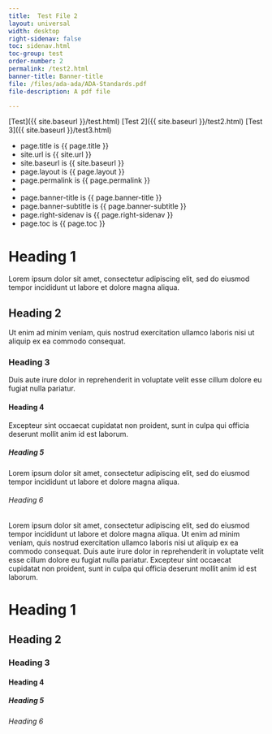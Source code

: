 ```yaml
---
title:  Test File 2
layout: universal
width: desktop
right-sidenav: false
toc: sidenav.html
toc-group: test
order-number: 2
permalink: /test2.html
banner-title: Banner-title
file: /files/ada-ada/ADA-Standards.pdf
file-description: A pdf file

---
```



[Test]({{ site.baseurl }}/test.html)
[Test 2]({{ site.baseurl }}/test2.html)
[Test 3]({{ site.baseurl }}/test3.html)

- page.title is {{ page.title }}  
- site.url is {{ site.url }}  
- site.baseurl is {{ site.baseurl }}
- page.layout is {{ page.layout }}
- page.permalink is {{ page.permalink }}
- 
- page.banner-title is {{ page.banner-title }}
- page.banner-subtitle is {{ page.banner-subtitle }}
- page.right-sidenav is {{ page.right-sidenav }}
- page.toc is {{ page.toc }}

# Heading 1

Lorem ipsum dolor sit amet, consectetur adipiscing elit, sed do eiusmod tempor incididunt ut labore et dolore magna aliqua.

## Heading 2

Ut enim ad minim veniam, quis nostrud exercitation ullamco laboris nisi ut aliquip ex ea commodo consequat.

### Heading 3

Duis aute irure dolor in reprehenderit in voluptate velit esse cillum dolore eu fugiat nulla pariatur.

#### Heading 4

Excepteur sint occaecat cupidatat non proident, sunt in culpa qui officia deserunt mollit anim id est laborum.

##### Heading 5

Lorem ipsum dolor sit amet, consectetur adipiscing elit, sed do eiusmod tempor incididunt ut labore et dolore magna aliqua.

###### Heading 6

Lorem ipsum dolor sit amet, consectetur adipiscing elit, sed do eiusmod tempor incididunt ut labore et dolore magna aliqua. Ut enim ad minim veniam, quis nostrud exercitation ullamco laboris nisi ut aliquip ex ea commodo consequat. Duis aute irure dolor in reprehenderit in voluptate velit esse cillum dolore eu fugiat nulla pariatur. Excepteur sint occaecat cupidatat non proident, sunt in culpa qui officia deserunt mollit anim id est laborum.

# Heading 1
## Heading 2
### Heading 3
#### Heading 4
##### Heading 5
###### Heading 6
